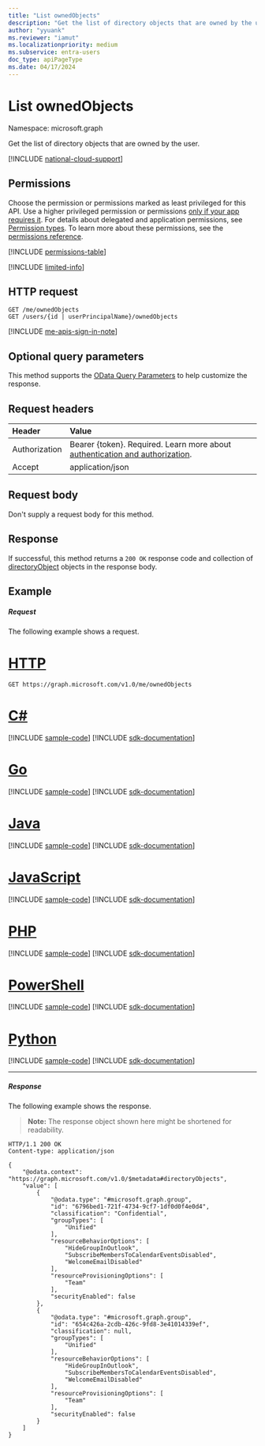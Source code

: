 ```yaml
---
title: "List ownedObjects"
description: "Get the list of directory objects that are owned by the user."
author: "yyuank"
ms.reviewer: "iamut"
ms.localizationpriority: medium
ms.subservice: entra-users
doc_type: apiPageType
ms.date: 04/17/2024
---
```


# List ownedObjects

Namespace: microsoft.graph

Get the list of directory objects that are owned by the user.

[!INCLUDE [national-cloud-support](../../includes/all-clouds.md)]

## Permissions
Choose the permission or permissions marked as least privileged for this API. Use a higher privileged permission or permissions [only if your app requires it](/graph/permissions-overview#best-practices-for-using-microsoft-graph-permissions). For details about delegated and application permissions, see [Permission types](/graph/permissions-overview#permission-types). To learn more about these permissions, see the [permissions reference](/graph/permissions-reference).

<!-- { "blockType": "permissions", "name": "user_list_ownedobjects" } -->
[!INCLUDE [permissions-table](../includes/permissions/user-list-ownedobjects-permissions.md)]

[!INCLUDE [limited-info](../../includes/limited-info.md)]

## HTTP request
<!-- { "blockType": "ignored" } -->
```http
GET /me/ownedObjects
GET /users/{id | userPrincipalName}/ownedObjects
```

[!INCLUDE [me-apis-sign-in-note](../includes/me-apis-sign-in-note.md)]
## Optional query parameters
This method supports the [OData Query Parameters](/graph/query-parameters) to help customize the response.
## Request headers
| Header       | Value |
|:---------------|:--------|
|Authorization|Bearer {token}. Required. Learn more about [authentication and authorization](/graph/auth/auth-concepts).|
| Accept  | application/json|

## Request body
Don't supply a request body for this method.

## Response

If successful, this method returns a `200 OK` response code and collection of [directoryObject](../resources/directoryobject.md) objects in the response body.
## Example
##### Request
The following example shows a request.

# [HTTP](#tab/http)
<!-- {
  "blockType": "request",
  "name": "get_ownedobjects_2"
}-->
```msgraph-interactive
GET https://graph.microsoft.com/v1.0/me/ownedObjects
```

# [C#](#tab/csharp)
[!INCLUDE [sample-code](../includes/snippets/csharp/get-ownedobjects-2-csharp-snippets.md)]
[!INCLUDE [sdk-documentation](../includes/snippets/snippets-sdk-documentation-link.md)]

# [Go](#tab/go)
[!INCLUDE [sample-code](../includes/snippets/go/get-ownedobjects-2-go-snippets.md)]
[!INCLUDE [sdk-documentation](../includes/snippets/snippets-sdk-documentation-link.md)]

# [Java](#tab/java)
[!INCLUDE [sample-code](../includes/snippets/java/get-ownedobjects-2-java-snippets.md)]
[!INCLUDE [sdk-documentation](../includes/snippets/snippets-sdk-documentation-link.md)]

# [JavaScript](#tab/javascript)
[!INCLUDE [sample-code](../includes/snippets/javascript/get-ownedobjects-2-javascript-snippets.md)]
[!INCLUDE [sdk-documentation](../includes/snippets/snippets-sdk-documentation-link.md)]

# [PHP](#tab/php)
[!INCLUDE [sample-code](../includes/snippets/php/get-ownedobjects-2-php-snippets.md)]
[!INCLUDE [sdk-documentation](../includes/snippets/snippets-sdk-documentation-link.md)]

# [PowerShell](#tab/powershell)
[!INCLUDE [sample-code](../includes/snippets/powershell/get-ownedobjects-2-powershell-snippets.md)]
[!INCLUDE [sdk-documentation](../includes/snippets/snippets-sdk-documentation-link.md)]

# [Python](#tab/python)
[!INCLUDE [sample-code](../includes/snippets/python/get-ownedobjects-2-python-snippets.md)]
[!INCLUDE [sdk-documentation](../includes/snippets/snippets-sdk-documentation-link.md)]

---

##### Response
The following example shows the response. 
>**Note:** The response object shown here might be shortened for readability.
<!-- {
  "blockType": "response",
  "truncated": true,
  "@odata.type": "microsoft.graph.directoryObject",
  "isCollection": true
} -->
```http
HTTP/1.1 200 OK
Content-type: application/json

{
    "@odata.context": "https://graph.microsoft.com/v1.0/$metadata#directoryObjects",
    "value": [
        {
            "@odata.type": "#microsoft.graph.group",
            "id": "6796bed1-721f-4734-9cf7-1df0d0f4e0d4",
            "classification": "Confidential",
            "groupTypes": [
                "Unified"
            ],
            "resourceBehaviorOptions": [
                "HideGroupInOutlook",
                "SubscribeMembersToCalendarEventsDisabled",
                "WelcomeEmailDisabled"
            ],
            "resourceProvisioningOptions": [
                "Team"
            ],
            "securityEnabled": false
        },
        {
            "@odata.type": "#microsoft.graph.group",
            "id": "654c426a-2cdb-426c-9fd8-3e41014339ef",
            "classification": null,
            "groupTypes": [
                "Unified"
            ],
            "resourceBehaviorOptions": [
                "HideGroupInOutlook",
                "SubscribeMembersToCalendarEventsDisabled",
                "WelcomeEmailDisabled"
            ],
            "resourceProvisioningOptions": [
                "Team"
            ],
            "securityEnabled": false
        }
    ]
}
```

<!-- uuid: 8fcb5dbc-d5aa-4681-8e31-b001d5168d79
2015-10-25 14:57:30 UTC -->
<!-- {
  "type": "#page.annotation",
  "description": "List ownedObjects",
  "keywords": "",
  "section": "documentation",
  "tocPath": "",
  "suppressions": [
  ]
}-->
